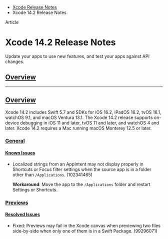 - [Xcode Release Notes](https://developer.apple.com/documentation/xcode-release-notes)
- Xcode 14.2 Release Notes

Article

# Xcode 14.2 Release Notes

Update your apps to use new features, and test your apps against API changes.

## [Overview](https://developer.apple.com/documentation/xcode-release-notes/xcode-14_2-release-notes#overview)

---

## [Overview](https://developer.apple.com/documentation/xcode-release-notes/xcode-14_2-release-notes#Overview)

Xcode 14.2 includes Swift 5.7 and SDKs for iOS 16.2, iPadOS 16.2, tvOS 16.1, watchOS 9.1, and macOS Ventura 13.1. The Xcode 14.2 release supports on-device debugging in iOS 11 and later, tvOS 11 and later, and watchOS 4 and later. Xcode 14.2 requires a Mac running macOS Monterey 12.5 or later.

### [General](https://developer.apple.com/documentation/xcode-release-notes/xcode-14_2-release-notes#General)

#### [Known Issues](https://developer.apple.com/documentation/xcode-release-notes/xcode-14_2-release-notes#Known-Issues)

- Localized strings from an AppIntent may not display properly in Shortcuts or Focus filter settings when the source app is in a folder other than `/Applications`. (102341465)

  **Workaround**: Move the app to the `/Applications` folder and restart Settings or Shortcuts.

### [Previews](https://developer.apple.com/documentation/xcode-release-notes/xcode-14_2-release-notes#Previews)

#### [Resolved Issues](https://developer.apple.com/documentation/xcode-release-notes/xcode-14_2-release-notes#Resolved-Issues)

- Fixed: Previews may fail in the Xcode canvas when previewing two files side-by-side when only one of them is in a Swift Package. (99296071)
